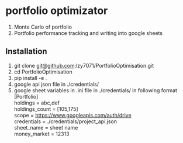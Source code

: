 # portfolio optimizator

1. Monte Carlo of portfolio
2. Portfolio performance tracking and writing into google sheets

## Installation

1. git clone git@github.com:lzy7071/PortfolioOptimisation.git
2. cd PortfolioOptimisation
3. pip install -e .
4. google api json file in ./credentials/
5. google sheet variables in .ini file in ./credentials/ in following format  
    [Portfolio]  
    holdings = abc,def  
    holdings_count = [105,175]  
    scope = https://www.googleapis.com/auth/drive  
    credentials = ./credentials/project_api.json  
    sheet_name = sheet name  
    money_market = 12313         

